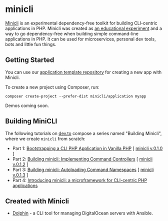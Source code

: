 # minicli

[Minicli](https://github.com/minicli/minicli) is an experimental dependency-free toolkit for building CLI-centric applications in PHP.
Minicli was created as [an educational experiment](https://dev.to/erikaheidi/bootstrapping-a-cli-php-application-in-vanilla-php-4ee) and a way to go dependency-free when building simple command-line applications in PHP. It can be used for microservices, personal dev tools, bots and little fun things.

## Getting Started

You can use our [application template repository](https://github.com/minicli/application) for creating a new app with Minicli.

To create a new project using Composer, run:

```
composer create-project --prefer-dist minicli/application myapp
```

Demos coming soon.

## Building MiniCLI

The following tutorials on [dev.to](https://dev.to/erikaheidi) compose a series named "Building Minicli", where we create `minicli` from scratch:

 - Part 1: [Bootstrapping a CLI PHP Application in Vanilla PHP](https://dev.to/erikaheidi/bootstrapping-a-cli-php-application-in-vanilla-php-4ee) [ [minicli v.0.1.0](https://github.com/erikaheidi/minicli/tree/0.1.0) ]
 - Part 2: [Building minicli: Implementing Command Controllers](https://dev.to/erikaheidi/php-in-the-command-line-implementing-command-controllers-13lh) [ [minicli v.0.1.2](https://github.com/erikaheidi/minicli/tree/0.1.2) ]
 - Part 3: [Building minicli: Autoloading Command Namespaces](https://dev.to/erikaheidi/building-minicli-autoloading-command-namespaces-3ljm) [ [minicli v.0.1.3](https://github.com/erikaheidi/minicli/tree/0.1.3) ]
 - Part 4: [Introducing minicli: a microframework for CLI-centric PHP applications](https://dev.to/erikaheidi/introducing-minicli-a-microframework-for-cli-centric-php-applications-44ik)

## Created with Minicli

- [Dolphin](https://github.com/do-community/dolphin) - a CLI tool for managing DigitalOcean servers with Ansible.
